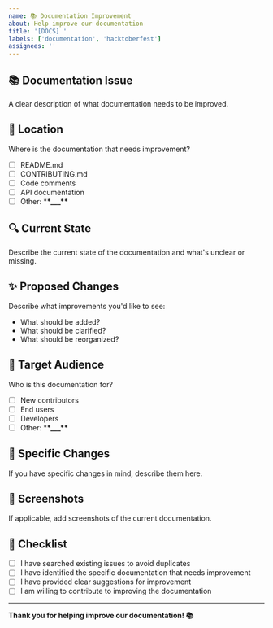 ```yaml
---
name: 📚 Documentation Improvement
about: Help improve our documentation
title: '[DOCS] '
labels: ['documentation', 'hacktoberfest']
assignees: ''
---
```


## 📚 Documentation Issue

A clear description of what documentation needs to be improved.

## 📍 Location

Where is the documentation that needs improvement?

- [ ] README.md
- [ ] CONTRIBUTING.md
- [ ] Code comments
- [ ] API documentation
- [ ] Other: \***\*\_\_\_\*\***

## 🔍 Current State

Describe the current state of the documentation and what's unclear or missing.

## ✨ Proposed Changes

Describe what improvements you'd like to see:

- What should be added?
- What should be clarified?
- What should be reorganized?

## 🎯 Target Audience

Who is this documentation for?

- [ ] New contributors
- [ ] End users
- [ ] Developers
- [ ] Other: \***\*\_\_\_\*\***

## 📝 Specific Changes

If you have specific changes in mind, describe them here.

## 📸 Screenshots

If applicable, add screenshots of the current documentation.

## 📝 Checklist

- [ ] I have searched existing issues to avoid duplicates
- [ ] I have identified the specific documentation that needs improvement
- [ ] I have provided clear suggestions for improvement
- [ ] I am willing to contribute to improving the documentation

---

**Thank you for helping improve our documentation! 📚**
